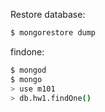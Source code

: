 Restore database:
```bash
$ mongorestore dump
```
findone:
```bash
$ mongod
$ mongo
> use m101
> db.hw1.findOne()
```

